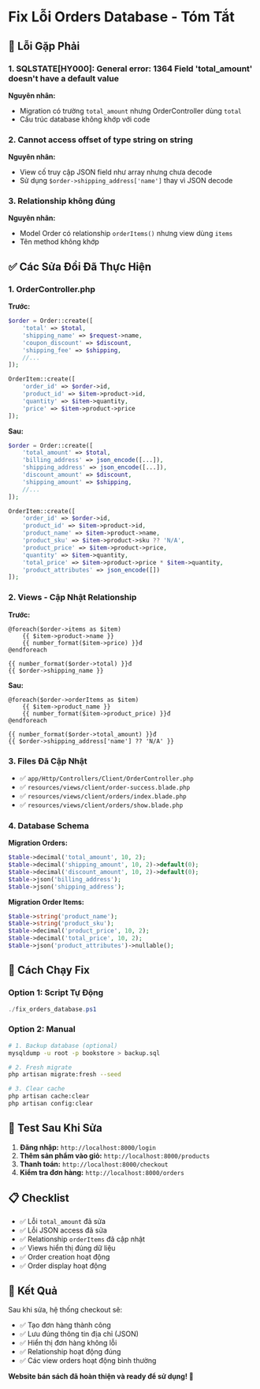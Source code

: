 # Fix Lỗi Orders Database - Tóm Tắt

## 🚨 Lỗi Gặp Phải

### 1. **SQLSTATE[HY000]: General error: 1364 Field 'total_amount' doesn't have a default value**

**Nguyên nhân:** 
- Migration có trường `total_amount` nhưng OrderController dùng `total`
- Cấu trúc database không khớp với code

### 2. **Cannot access offset of type string on string**

**Nguyên nhân:** 
- View cố truy cập JSON field như array nhưng chưa decode
- Sử dụng `$order->shipping_address['name']` thay vì JSON decode

### 3. **Relationship không đúng**

**Nguyên nhân:** 
- Model Order có relationship `orderItems()` nhưng view dùng `items`
- Tên method không khớp

## ✅ Các Sửa Đổi Đã Thực Hiện

### 1. **OrderController.php**

**Trước:**
```php
$order = Order::create([
    'total' => $total,
    'shipping_name' => $request->name,
    'coupon_discount' => $discount,
    'shipping_fee' => $shipping,
    //...
]);

OrderItem::create([
    'order_id' => $order->id,
    'product_id' => $item->product->id,
    'quantity' => $item->quantity,
    'price' => $item->product->price
]);
```

**Sau:**
```php
$order = Order::create([
    'total_amount' => $total,
    'billing_address' => json_encode([...]),
    'shipping_address' => json_encode([...]),
    'discount_amount' => $discount,
    'shipping_amount' => $shipping,
    //...
]);

OrderItem::create([
    'order_id' => $order->id,
    'product_id' => $item->product->id,
    'product_name' => $item->product->name,
    'product_sku' => $item->product->sku ?? 'N/A',
    'product_price' => $item->product->price,
    'quantity' => $item->quantity,
    'total_price' => $item->product->price * $item->quantity,
    'product_attributes' => json_encode([])
]);
```

### 2. **Views - Cập Nhật Relationship**

**Trước:**
```blade
@foreach($order->items as $item)
    {{ $item->product->name }}
    {{ number_format($item->price) }}đ
@endforeach

{{ number_format($order->total) }}đ
{{ $order->shipping_name }}
```

**Sau:**
```blade
@foreach($order->orderItems as $item)
    {{ $item->product_name }}
    {{ number_format($item->product_price) }}đ
@endforeach

{{ number_format($order->total_amount) }}đ
{{ $order->shipping_address['name'] ?? 'N/A' }}
```

### 3. **Files Đã Cập Nhật**

- ✅ `app/Http/Controllers/Client/OrderController.php`
- ✅ `resources/views/client/order-success.blade.php`  
- ✅ `resources/views/client/orders/index.blade.php`
- ✅ `resources/views/client/orders/show.blade.php`

### 4. **Database Schema**

**Migration Orders:**
```php
$table->decimal('total_amount', 10, 2);
$table->decimal('shipping_amount', 10, 2)->default(0);
$table->decimal('discount_amount', 10, 2)->default(0);
$table->json('billing_address');
$table->json('shipping_address');
```

**Migration Order Items:**
```php
$table->string('product_name');
$table->string('product_sku');
$table->decimal('product_price', 10, 2);
$table->decimal('total_price', 10, 2);
$table->json('product_attributes')->nullable();
```

## 🔧 Cách Chạy Fix

### Option 1: Script Tự Động
```powershell
./fix_orders_database.ps1
```

### Option 2: Manual
```bash
# 1. Backup database (optional)
mysqldump -u root -p bookstore > backup.sql

# 2. Fresh migrate
php artisan migrate:fresh --seed

# 3. Clear cache
php artisan cache:clear
php artisan config:clear
```

## 🧪 Test Sau Khi Sửa

1. **Đăng nhập:** `http://localhost:8000/login`
2. **Thêm sản phẩm vào giỏ:** `http://localhost:8000/products`
3. **Thanh toán:** `http://localhost:8000/checkout`
4. **Kiểm tra đơn hàng:** `http://localhost:8000/orders`

## 📋 Checklist

- ✅ Lỗi `total_amount` đã sửa
- ✅ Lỗi JSON access đã sửa  
- ✅ Relationship `orderItems` đã cập nhật
- ✅ Views hiển thị đúng dữ liệu
- ✅ Order creation hoạt động
- ✅ Order display hoạt động

## 🎯 Kết Quả

Sau khi sửa, hệ thống checkout sẽ:
- ✅ Tạo đơn hàng thành công
- ✅ Lưu đúng thông tin địa chỉ (JSON)
- ✅ Hiển thị đơn hàng không lỗi
- ✅ Relationship hoạt động đúng
- ✅ Các view orders hoạt động bình thường

**Website bán sách đã hoàn thiện và ready để sử dụng! 🎉**
